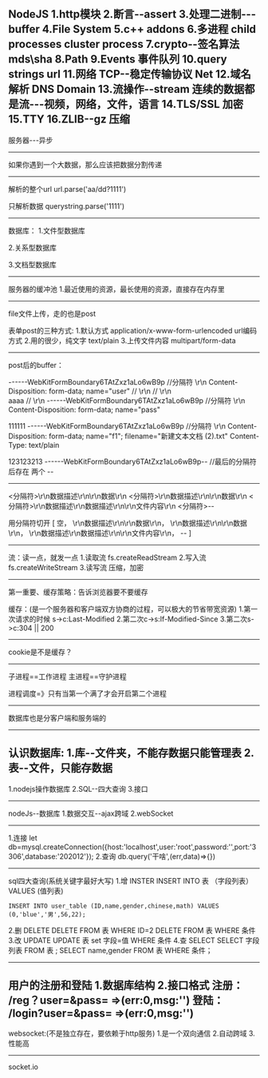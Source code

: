 NodeJS
1.http模块
2.断言--assert
3.处理二进制---buffer 
4.File System
5.c++ addons
6.多进程
	child processes
	cluster
	process
7.crypto--签名算法
	mds\sha
8.Path
9.Events 事件队列
10.query strings
	url
11.网络
	TCP--稳定传输协议	Net
12.域名解析
	DNS
	Domain
13.流操作--stream
	连续的数据都是流---视频，网络，文件，语言
14.TLS/SSL
	加密
15.TTY
16.ZLIB--gz
	压缩
----------------------------------------

服务器---异步

----------------------------------------

如果你遇到一个大数据，那么应该把数据分割传递

----------------------------------------

解析的整个url
url.parse('aa/dd?1111')

只解析数据
querystring.parse('1111')

----------------------------------------

 数据库：
 1.文件型数据库
	
 2.关系型数据库
 
 3.文档型数据库
 
 ----------------------------------------
 服务器的缓冲池
 1.最近使用的资源，最长使用的资源，直接存在内存里
 
 ----------------------------------------

file文件上传，走的也是post

表单post的三种方式:
1.默认方式 application/x-www-form-urlencoded	  url编码方式
2.用的很少，纯文字    text/plain
3.上传文件内容 	 	multipart/form-data

 ----------------------------------------
 
 post后的buffer：
 
 ------WebKitFormBoundary6TAtZxz1aLo6wB9p			//分隔符  \r\n
Content-Disposition: form-data; name="user"			// \r\n
													// \r\n		
aaaa												// \r\n
------WebKitFormBoundary6TAtZxz1aLo6wB9p		//分隔符  \r\n
Content-Disposition: form-data; name="pass"

111111
------WebKitFormBoundary6TAtZxz1aLo6wB9p				//分隔符  \r\n
Content-Disposition: form-data; name="f1"; filename="新建文本文档 (2).txt"
Content-Type: text/plain

123123213
------WebKitFormBoundary6TAtZxz1aLo6wB9p--				//最后的分隔符后存在 两个 --

 ----------------------------------------
 
 <分隔符>\r\n数据描述\r\n\r\n数据\r\n
 <分隔符>\r\n数据描述\r\n\r\n数据\r\n
 <分隔符>\r\n数据描述\r\n数据描述\r\n\r\n文件内容\r\n
 <分隔符>--

用分隔符切开
	[
		空，
		\r\n数据描述\r\n\r\n数据\r\n，
		\r\n数据描述\r\n\r\n数据\r\n，
		\r\n数据描述\r\n数据描述\r\n\r\n文件内容\r\n，
		--
	]
	
----------------------------------------
流：读一点，就发一点
	1.读取流			fs.createReadStream
	2.写入流			fs.createWriteStream
	3.读写流			压缩，加密
	
----------------------------------------
第一重要、缓存策略：告诉浏览器要不要缓存
	
缓存：(是一个服务器和客户端双方协商的过程，可以极大的节省带宽资源)
	1.第一次请求的时候 s->c:Last-Modified
	2.第二次c->s:If-Modified-Since
	3.第二次s->c:304 || 200

----------------------------------------
cookie是不是缓存？

----------------------------------------

子进程==工作进程
主进程==守护进程

进程调度=》只有当第一个满了才会开启第二个进程

----------------------------------------
 
数据库也是分客户端和服务端的

----------------------------------------
认识数据库:
1.库--文件夹，不能存数据只能管理表
2.表--文件，只能存数据
----------------------------------------

1.nodejs操作数据库
2.SQL--四大查询
3.接口

----------------------------------------

nodeJs--数据库
1.数据交互--ajax跨域
2.webSocket

----------------------------------------
1.连接
let db=mysql.createConnection({host:'localhost',user:'root',password:'',port:'3306',database:'202012'});
2.查询
db.query('干啥',(err,data)=>{})

----------------------------------------
sql四大查询(系统关键字最好大写)
1.增	INSTER
	INSERT INTO 表 （字段列表）VALUES (值列表) 
	 
	INSERT INTO user_table (ID,name,gender,chinese,math) VALUES (0,'blue','男',56,22);
2.删	DELETE
	DELETE FROM 表 WHERE ID=2
	DELETE FROM 表 WHERE 条件
3.改	UPDATE
	UPDATE 表 set 字段=值 WHERE 条件
4.查	SELECT
	SELECT 字段列表 FROM 表 ;
	SELECT name,gender FROM 表 WHERE 条件；
	
----------------------------------------

用户的注册和登陆 
1.数据库结构
2.接口格式
	注册：
		/reg？user=**&pass=**
		=>(err:0,msg:'')
	登陆：
		/login?user=**&pass=**
		=>(err:0,msg:'')
----------------------------------------

websocket:(不是独立存在，要依赖于http服务)
1.是一个双向通信
2.自动跨域
3.性能高

----------------------------------------
socket.io